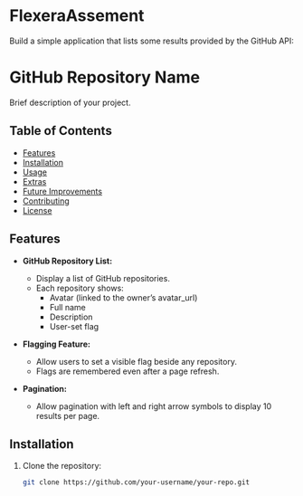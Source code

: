 # FlexeraAssement
Build a simple application that lists some results provided by the GitHub API:
# GitHub Repository Name

Brief description of your project.

## Table of Contents

- [Features](#features)
- [Installation](#installation)
- [Usage](#usage)
- [Extras](#extras)
- [Future Improvements](#future-improvements)
- [Contributing](#contributing)
- [License](#license)

## Features

- **GitHub Repository List:**
  - Display a list of GitHub repositories.
  - Each repository shows:
    - Avatar (linked to the owner’s avatar_url)
    - Full name
    - Description
    - User-set flag

- **Flagging Feature:**
  - Allow users to set a visible flag beside any repository.
  - Flags are remembered even after a page refresh.

- **Pagination:**
  - Allow pagination with left and right arrow symbols to display 10 results per page.

## Installation

1. Clone the repository:
   ```bash
   git clone https://github.com/your-username/your-repo.git

